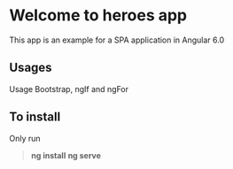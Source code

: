 # Welcome to heroes app

This app is an example for a SPA application in Angular 6.0


## Usages

Usage Bootstrap, ngIf and ngFor

## To install 

Only run 
> **ng install**
> **ng serve**

